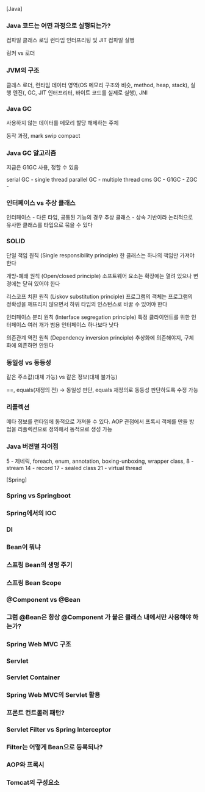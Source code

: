[Java]

### Java 코드는 어떤 과정으로 실행되는가?

컴파일
클래스 로딩
런타임 인터프리팅 및 JIT 컴파일
실행


링커 vs 로더

### JVM의 구조

클래스 로더, 런타임 데이터 영역(OS 메모리 구조와 비슷, method, heap, stack), 실행 엔진(, GC, JIT 인터프리터, 바이트 코드를 실제로 실행), JNI

### Java GC

사용하지 않는 데이터를 메모리 할당 해제하는 주체

동작 과정, mark swip compact

### Java GC 알고리즘

지금은 G1GC 사용, 정할 수 있음

serial GC - single thread
parallel GC - multiple thread
cms GC - 
G1GC - 
ZGC - 

### 인터페이스 vs 추상 클래스

인터페이스 - 다른 타입, 공통된 기능의 경우
추상 클래스 - 상속 기반이라 논리적으로 유사한 클래스를 타입으로 묶을 수 있다

### SOLID

단일 책임 원칙 (Single responsibility principle)
한 클래스는 하나의 책임만 가져야 한다

개방-폐쇄 원칙 (Open/closed principle)
소프트웨어 요소는 확장에는 열려 있으나 변경에는 닫혀 있어야 한다

리스코프 치환 원칙 (Liskov substitution principle)
프로그램의 객체는 프로그램의 정확성을 깨뜨리지 않으면서 하위 타입의 인스턴스로 바꿀 수 있어야 한다

인터페이스 분리 원칙 (Interface segregation principle)
특정 클라이언트를 위한 인터페이스 여러 개가 범용 인터페이스 하나보다 낫다

의존관계 역전 원칙 (Dependency inversion principle)
추상화에 의존해야지, 구체화에 의존하면 안된다

### 동일성 vs 동등성

같은 주소값(대체 가능) vs 같은 정보(대체 불가능)

==, equals(재정의 전) -> 동일성 판단, equals 재정의로 동등성 판단하도록 수정 가능

### 리플렉션

메타 정보를 런타임에 동적으로 가져올 수 있다. AOP 관점에서 프록시 객체를 만들 방법을 리플렉션으로 정의해서 동적으로 생성 가능

### Java 버전별 차이점

5 - 제네릭, foreach, enum, annotation, boxing-unboxing, wrapper class, 
8 - stream
14 - record
17 - sealed class
21 - virtual thread

[Spring]

### Spring vs Springboot

### Spring에서의 IOC

### DI

### Bean이 뭐냐

### 스프링 Bean의 생명 주기

### 스프링 Bean Scope

### @Component vs @Bean

### 그럼 @Bean은 항상 @Component 가 붙은 클래스 내에서만 사용해야 하는가?

### Spring Web MVC 구조

### Servlet

### Servlet Container

### Spring Web MVC의 Servlet 활용

### 프론트 컨트롤러 패턴?

### Servlet Filter vs Spring Interceptor

### Filter는 어떻게 Bean으로 등록되나?

### AOP와 프록시

### Tomcat의 구성요소